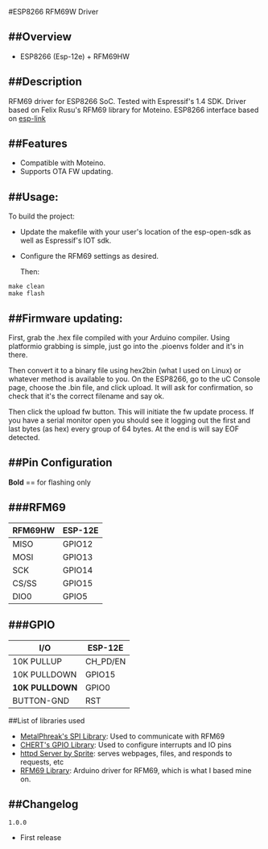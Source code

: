 #ESP8266 RFM69W Driver

##Overview
-----------------------

* ESP8266 (Esp-12e) + RFM69HW

##Description
-----------------------
  RFM69 driver for ESP8266 SoC. Tested with Espressif's 1.4 SDK. Driver based
on Felix Rusu's RFM69 library for Moteino. ESP8266 interface based on [esp-link](https://github.com/jeelabs/esp-link)


##Features
-----------------------

* Compatible with Moteino.
* Supports OTA FW updating.


##Usage:
-----------------------
   To build the project:

* Update the makefile with your user's location of the esp-open-sdk as well as
Espressif's IOT sdk.
* Configure the RFM69 settings as desired.

   Then:
```
make clean
make flash
```

##Firmware updating:
-----------------------
First, grab the .hex file compiled with your Arduino compiler. Using platformio grabbing is simple, just go
into the .pioenvs folder and it's in there.

Then convert it to a binary file using hex2bin (what I used on Linux) or whatever method is available to you.
On the ESP8266, go to the uC Console page, choose the .bin file, and click upload. It will ask for confirmation,
so check that it's the correct filename and say ok.

Then click the upload fw button. This will initiate the fw update process. If you have a serial monitor open you
should see it logging out the first and last bytes (as hex) every group of 64 bytes. At the end is will say EOF
detected.


##Pin Configuration
-----------------------

**Bold** == for flashing only

###RFM69
-----------------------

| RFM69HW | ESP-12E |
| ------- | --------|
| MISO    | GPIO12  |
| MOSI    | GPIO13  |
| SCK     | GPIO14  |
| CS/SS   | GPIO15  |
| DIO0    | GPIO5   |

###GPIO
-----------------------

| I/O          | ESP-12E  |
| ------------ | -------- |
| 10K PULLUP   | CH_PD/EN |
| 10K PULLDOWN | GPIO15   |
| **10K PULLDOWN** | GPIO0    |
| BUTTON-GND   | RST      |

##List of libraries used

- [MetalPhreak's SPI Library](https://github.com/MetalPhreak/ESP8266_SPI_Driver):
Used to communicate with RFM69
- [CHERT's GPIO Library](https://github.com/CHERTS/esp8266-gpio16):
Used to configure interrupts and IO pins
- [httpd Server by Sprite](http://git.spritesserver.nl/esphttpd.git/): serves
webpages, files, and responds to requests, etc
- [RFM69 Library](https://github.com/LowPowerLab/RFM69): Arduino driver for
RFM69, which is what I based mine on.

##Changelog
-----------------------

`1.0.0`

* First release

